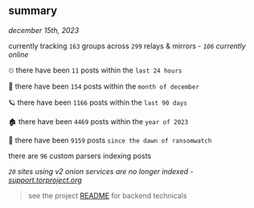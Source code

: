 
## summary
_december 15th, 2023_

currently tracking `163` groups across `299` relays & mirrors - _`106` currently online_

⏲ there have been `11` posts within the `last 24 hours`

🦈 there have been `154` posts within the `month of december`

🪐 there have been `1166` posts within the `last 90 days`

🏚 there have been `4469` posts within the `year of 2023`

🦕 there have been `9159` posts `since the dawn of ransomwatch`

there are `96` custom parsers indexing posts

_`20` sites using v2 onion services are no longer indexed - [support.torproject.org](https://support.torproject.org/onionservices/v2-deprecation/)_

> see the project [README](https://github.com/joshhighet/ransomwatch#ransomwatch--) for backend technicals
